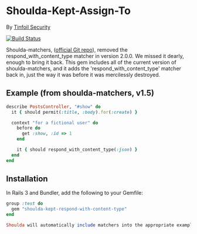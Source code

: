 # Shoulda-Kept-Assign-To
By [Tinfoil Security](http://tinfoilsecurity.com/)

[![Build Status](https://travis-ci.org/tinfoil/shoulda-kept-respond-with-content-type.svg?branch=master)](https://travis-ci.org/tinfoil/shoulda-kept-respond-with-content-type)

Shoulda-matchers, ([official Git repo](https://github.com/thoughtbot/shoulda-matchers)), removed the respond_with_content_type matcher in version 2.0.0. We missed it dearly, enough to bring it back. This gem includes all of the current version of shoulda-matchers, and it adds the 'respond_with_content_type' matcher back in, just the way it was before it was mercilessly destroyed.

## Example (from shoulda-matchers, v1.5)

```ruby
describe PostsController, "#show" do
  it { should permit(:title, :body).for(:create) }

  context "for a fictional user" do
    before do
      get :show, :id => 1
    end

    it { should respond_with_content_type(:json) }
  end
end
```

## Installation

In Rails 3 and Bundler, add the following to your Gemfile:

```ruby
group :test do
  gem "shoulda-kept-respond-with-content-type"
end

Shoulda will automatically include matchers into the appropriate example groups.